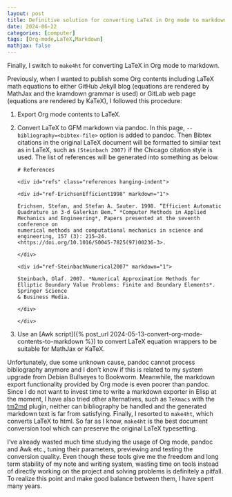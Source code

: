 ```yaml
---
layout: post
title: Definitive solution for converting LaTeX in Org mode to markdown
date: 2024-06-22
categories: [computer]
tags: [Org-mode,LaTeX,Markdown]
mathjax: false
---
```


Finally, I switch to `make4ht` for converting LaTeX in Org mode to markdown.

Previously, when I wanted to publish some Org contents including LaTeX math equations to either GitHub Jekyll blog (equations are rendered by MathJax and the kramdown grammar is used) or GitLab web page (equations are rendered by KaTeX), I followed this procedure:

1.  Export Org mode contents to LaTeX.
2.  Convert LaTeX to GFM markdown via pandoc. In this page, `--bibliography=<bibtex-file>` option is added to pandoc. Then Bibtex citations in the original LaTeX document will be formatted to similar text as in LaTeX, such as `(Steinbach 2007)` if the Chicago citation style is used. The list of references will be generated into something as below.
    
    ```text
    # References
    
    <div id="refs" class="references hanging-indent">
    
    <div id="ref-ErichsenEfficient1998" markdown="1">
    
    Erichsen, Stefan, and Stefan A. Sauter. 1998. “Efficient Automatic
    Quadrature in 3-d Galerkin Bem.” *Computer Methods in Applied Mechanics and Engineering*, Papers presented at the seventh conference on
    numerical methods and computational mechanics in science and
    engineering, 157 (3): 215–24.
    <https://doi.org/10.1016/S0045-7825(97)00236-3>.
    
    </div>
    
    <div id="ref-SteinbachNumerical2007" markdown="1">
    
    Steinbach, Olaf. 2007. *Numerical Approximation Methods for Elliptic Boundary Value Problems: Finite and Boundary Elements*. Springer Science
    & Business Media.
    
    </div>
    
    </div>
    ```
3.  Use an [Awk script]({% post_url 2024-05-13-convert-org-mode-contents-to-markdown %}) to convert LaTeX equation wrappers to be suitable for MathJax or KaTeX.

Unfortunately, due some unknown cause, pandoc cannot process bibliography anymore and I don&rsquo;t know if this is related to my system upgrade from Debian Bullseyes to Bookworm. Meanwhile, the markdown export functionality provided by Org mode is even poorer than pandoc. Since I do not want to invest time to write a markdown exporter in Elisp at the moment, I have also tried other alternatives, such as `TeXmacs` with the [tm2md](https://github.com/PikachuHy/texmacs-converter-tm2md/tree/master) plugin, neither can bibliography be handled and the generated markdown text is far from satisfying. Finally, I resorted to `make4ht`, which converts LaTeX to html. So far as I know, `make4ht` is the best document conversion tool which can preserve the original LaTeX typesetting.

I&rsquo;ve already wasted much time studying the usage of Org mode, pandoc and Awk etc., tuning their parameters, previewing and testing the conversion quality. Even though these tools give me the freedom and long term stability of my note and writing system, wasting time on tools instead of directly working on the project and solving problems is definitely a pitfall. To realize this point and make good balance between them, I have spent many years.
